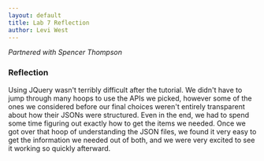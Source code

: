 ```yaml
---
layout: default
title: Lab 7 Reflection
author: Levi West
---
```

*Partnered with Spencer Thompson*
### Reflection
Using JQuery wasn't terribly difficult after the tutorial. We didn't have to jump through many hoops to use the APIs we picked, however some of the ones we considered before our final choices weren't entirely transparent about how their JSONs were structured. Even in the end, we had to spend some time figuring out exactly how to get the items we needed. Once we got over that hoop of understanding the JSON files, we found it very easy to get the information we needed out of both, and we were very excited to see it working so quickly afterward.
